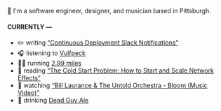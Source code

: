 👋 I'm a software engineer, designer, and musician based in Pittsburgh.

#### CURRENTLY —

* ✏️ writing [“Continuous Deployment Slack Notifications”](https://www.amoscato.com/journal/slack-deploy-notifications/)
* 🎧 listening to [Vulfpeck](https://www.last.fm/music/Vulfpeck/_/Beastly)
* 🏃‍♂️ running [2.99 miles](https://www.strava.com/activities/11013108928)
* 📘 reading [“The Cold Start Problem: How to Start and Scale Network Effects”](https://www.goodreads.com/book/show/55338968-the-cold-start-problem)
* 🍿 watching [“Bill Laurance &amp; The Untold Orchestra - Bloom (Music Video)”](https://youtu.be/aOisxXhsXUk)
* 🍺 drinking [Dead Guy Ale](https://untappd.com/user/namoscato/checkin/1356883986)
